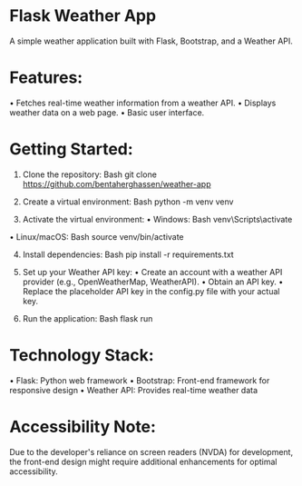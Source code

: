 # Flask Weather App

A simple weather application built with Flask, Bootstrap, and a Weather API.

# Features:

• Fetches real-time weather information from a weather API.
• Displays weather data on a web page.
• Basic user interface.

# Getting Started:

1. Clone the repository:
   Bash
   git clone https://github.com/bentaherghassen/weather-app

2. Create a virtual environment:
   Bash
   python -m venv venv

3. Activate the virtual environment:
   • Windows:
   Bash
   venv\Scripts\activate

• Linux/macOS:
Bash
source venv/bin/activate

4. Install
   dependencies:
   Bash
   pip install -r requirements.txt

5. Set up your Weather API key:
   • Create an account with a weather API provider (e.g., OpenWeatherMap, WeatherAPI).
   • Obtain an API key.
   • Replace the placeholder API key in the config.py file with your actual key.
6. Run the application:
   Bash
   flask run

# Technology Stack:

• Flask: Python web framework
• Bootstrap: Front-end framework for responsive design
• Weather API: Provides real-time weather data

# Accessibility Note:

Due to the developer's reliance on screen readers (NVDA) for development, the front-end design might require additional enhancements for optimal accessibility.
